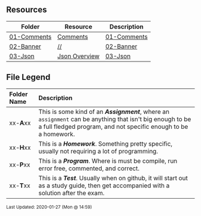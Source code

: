 ## Resources
| Folder | Resource | Description|
 | ------------|------------|------------|
 | [01-Comments](https://github.com/rugbyprof/3013-Algorithms/tree/master/Resources/01-Comments) | [ Comments](https://github.com/rugbyprof/3013-Algorithms/tree/master/Resources/01-Comments) | [01-Comments](https://github.com/rugbyprof/3013-Algorithms/tree/master/Resources/01-Comments) | [ Example Program Comment Block](https://github.com/rugbyprof/3013-Algorithms/tree/master/Resources/01-Comments) | [01-Comments](https://github.com/rugbyprof/3013-Algorithms/tree/master/Resources/01-Comments) | [ Acceptable](https://github.com/rugbyprof/3013-Algorithms/tree/master/Resources/01-Comments) | [01-Comments](https://github.com/rugbyprof/3013-Algorithms/tree/master/Resources/01-Comments) | [ OR](https://github.com/rugbyprof/3013-Algorithms/tree/master/Resources/01-Comments) | [01-Comments](https://github.com/rugbyprof/3013-Algorithms/tree/master/Resources/01-Comments) | [ Program Comment Template:](https://github.com/rugbyprof/3013-Algorithms/tree/master/Resources/01-Comments) | [01-Comments](https://github.com/rugbyprof/3013-Algorithms/tree/master/Resources/01-Comments) | [ Program Comment Example:](https://github.com/rugbyprof/3013-Algorithms/tree/master/Resources/01-Comments) | [01-Comments](https://github.com/rugbyprof/3013-Algorithms/tree/master/Resources/01-Comments) | [ Class Comment](https://github.com/rugbyprof/3013-Algorithms/tree/master/Resources/01-Comments) | [01-Comments](https://github.com/rugbyprof/3013-Algorithms/tree/master/Resources/01-Comments) | [ Class Comment Template:](https://github.com/rugbyprof/3013-Algorithms/tree/master/Resources/01-Comments) | [01-Comments](https://github.com/rugbyprof/3013-Algorithms/tree/master/Resources/01-Comments) | [ Class Comment Example:](https://github.com/rugbyprof/3013-Algorithms/tree/master/Resources/01-Comments) | [01-Comments](https://github.com/rugbyprof/3013-Algorithms/tree/master/Resources/01-Comments) | [ Function Comment](https://github.com/rugbyprof/3013-Algorithms/tree/master/Resources/01-Comments) | [01-Comments](https://github.com/rugbyprof/3013-Algorithms/tree/master/Resources/01-Comments) | [ Function Comment Example:](https://github.com/rugbyprof/3013-Algorithms/tree/master/Resources/01-Comments) | [01-Comments](https://github.com/rugbyprof/3013-Algorithms/tree/master/Resources/01-Comments) | [ Comments in General](https://github.com/rugbyprof/3013-Algorithms/tree/master/Resources/01-Comments) | [01-Comments](https://github.com/rugbyprof/3013-Algorithms/tree/master/Resources/01-Comments) | [ Style of Comments](https://github.com/rugbyprof/3013-Algorithms/tree/master/Resources/01-Comments) | [N/A](https://github.com/rugbyprof/3013-Algorithms/tree/master/Resources/01-Comments) |
 | [02-Banner](https://github.com/rugbyprof/3013-Algorithms/tree/master/Resources/02-Banner) | [//          ](https://github.com/rugbyprof/3013-Algorithms/tree/master/Resources/02-Banner) | [02-Banner](https://github.com/rugbyprof/3013-Algorithms/tree/master/Resources/02-Banner) | [//                   ](https://github.com/rugbyprof/3013-Algorithms/tree/master/Resources/02-Banner) | [02-Banner](https://github.com/rugbyprof/3013-Algorithms/tree/master/Resources/02-Banner) | [//                     ](https://github.com/rugbyprof/3013-Algorithms/tree/master/Resources/02-Banner) | [02-Banner](https://github.com/rugbyprof/3013-Algorithms/tree/master/Resources/02-Banner) | [//           ](https://github.com/rugbyprof/3013-Algorithms/tree/master/Resources/02-Banner) | [02-Banner](https://github.com/rugbyprof/3013-Algorithms/tree/master/Resources/02-Banner) | [//                       ](https://github.com/rugbyprof/3013-Algorithms/tree/master/Resources/02-Banner) | [02-Banner](https://github.com/rugbyprof/3013-Algorithms/tree/master/Resources/02-Banner) | [//                     ](https://github.com/rugbyprof/3013-Algorithms/tree/master/Resources/02-Banner) | [02-Banner](https://github.com/rugbyprof/3013-Algorithms/tree/master/Resources/02-Banner) | [//                ](https://github.com/rugbyprof/3013-Algorithms/tree/master/Resources/02-Banner) | [02-Banner](https://github.com/rugbyprof/3013-Algorithms/tree/master/Resources/02-Banner) | [//                   ](https://github.com/rugbyprof/3013-Algorithms/tree/master/Resources/02-Banner) | [02-Banner](https://github.com/rugbyprof/3013-Algorithms/tree/master/Resources/02-Banner) | [//                      ](https://github.com/rugbyprof/3013-Algorithms/tree/master/Resources/02-Banner) | [02-Banner](https://github.com/rugbyprof/3013-Algorithms/tree/master/Resources/02-Banner) | [//                            ](https://github.com/rugbyprof/3013-Algorithms/tree/master/Resources/02-Banner) | [02-Banner](https://github.com/rugbyprof/3013-Algorithms/tree/master/Resources/02-Banner) | [//                 ](https://github.com/rugbyprof/3013-Algorithms/tree/master/Resources/02-Banner) | [02-Banner](https://github.com/rugbyprof/3013-Algorithms/tree/master/Resources/02-Banner) | [//                       ](https://github.com/rugbyprof/3013-Algorithms/tree/master/Resources/02-Banner) | [02-Banner](https://github.com/rugbyprof/3013-Algorithms/tree/master/Resources/02-Banner) | [//                            ](https://github.com/rugbyprof/3013-Algorithms/tree/master/Resources/02-Banner) | [02-Banner](https://github.com/rugbyprof/3013-Algorithms/tree/master/Resources/02-Banner) | [//             ](https://github.com/rugbyprof/3013-Algorithms/tree/master/Resources/02-Banner) | [02-Banner](https://github.com/rugbyprof/3013-Algorithms/tree/master/Resources/02-Banner) | [//            ](https://github.com/rugbyprof/3013-Algorithms/tree/master/Resources/02-Banner) | [02-Banner](https://github.com/rugbyprof/3013-Algorithms/tree/master/Resources/02-Banner) | [//                               ](https://github.com/rugbyprof/3013-Algorithms/tree/master/Resources/02-Banner) | [02-Banner](https://github.com/rugbyprof/3013-Algorithms/tree/master/Resources/02-Banner) | [//                              ](https://github.com/rugbyprof/3013-Algorithms/tree/master/Resources/02-Banner) | [02-Banner](https://github.com/rugbyprof/3013-Algorithms/tree/master/Resources/02-Banner) | [//                   ](https://github.com/rugbyprof/3013-Algorithms/tree/master/Resources/02-Banner) | [02-Banner](https://github.com/rugbyprof/3013-Algorithms/tree/master/Resources/02-Banner) | [//                               ](https://github.com/rugbyprof/3013-Algorithms/tree/master/Resources/02-Banner) | [02-Banner](https://github.com/rugbyprof/3013-Algorithms/tree/master/Resources/02-Banner) | [//                               ](https://github.com/rugbyprof/3013-Algorithms/tree/master/Resources/02-Banner) | [02-Banner](https://github.com/rugbyprof/3013-Algorithms/tree/master/Resources/02-Banner) | [//                         ](https://github.com/rugbyprof/3013-Algorithms/tree/master/Resources/02-Banner) | [02-Banner](https://github.com/rugbyprof/3013-Algorithms/tree/master/Resources/02-Banner) | [//                ](https://github.com/rugbyprof/3013-Algorithms/tree/master/Resources/02-Banner) | [02-Banner](https://github.com/rugbyprof/3013-Algorithms/tree/master/Resources/02-Banner) | [//                                     ](https://github.com/rugbyprof/3013-Algorithms/tree/master/Resources/02-Banner) | [02-Banner](https://github.com/rugbyprof/3013-Algorithms/tree/master/Resources/02-Banner) | [//                                      ](https://github.com/rugbyprof/3013-Algorithms/tree/master/Resources/02-Banner) | [02-Banner](https://github.com/rugbyprof/3013-Algorithms/tree/master/Resources/02-Banner) | [//                      ](https://github.com/rugbyprof/3013-Algorithms/tree/master/Resources/02-Banner) | [02-Banner](https://github.com/rugbyprof/3013-Algorithms/tree/master/Resources/02-Banner) | [//                                    ](https://github.com/rugbyprof/3013-Algorithms/tree/master/Resources/02-Banner) | [02-Banner](https://github.com/rugbyprof/3013-Algorithms/tree/master/Resources/02-Banner) | [//                                     ](https://github.com/rugbyprof/3013-Algorithms/tree/master/Resources/02-Banner) | [02-Banner](https://github.com/rugbyprof/3013-Algorithms/tree/master/Resources/02-Banner) | [//                                ](https://github.com/rugbyprof/3013-Algorithms/tree/master/Resources/02-Banner) | [N/A](https://github.com/rugbyprof/3013-Algorithms/tree/master/Resources/02-Banner) |
 | [03-Json](https://github.com/rugbyprof/3013-Algorithms/tree/master/Resources/03-Json) | [ Json Overview](https://github.com/rugbyprof/3013-Algorithms/tree/master/Resources/03-Json) | [03-Json](https://github.com/rugbyprof/3013-Algorithms/tree/master/Resources/03-Json) | [ General](https://github.com/rugbyprof/3013-Algorithms/tree/master/Resources/03-Json) | [03-Json](https://github.com/rugbyprof/3013-Algorithms/tree/master/Resources/03-Json) | [ Some Simple Rules](https://github.com/rugbyprof/3013-Algorithms/tree/master/Resources/03-Json) | [03-Json](https://github.com/rugbyprof/3013-Algorithms/tree/master/Resources/03-Json) | [ Examples:](https://github.com/rugbyprof/3013-Algorithms/tree/master/Resources/03-Json) | [N/A](https://github.com/rugbyprof/3013-Algorithms/tree/master/Resources/03-Json) |

    
## File Legend

| Folder Name | Description |
|:-----------|:-------------|
|xx-**A**xx | This is some kind of an ***Assignment***, where an `assignment` can be anything that isn't big enough to be a full fledged program, and not specific enough to be a homework. |
|xx-**H**xx | This is a ***Homework***. Something pretty specific, usually not requiring a lot of programming. |
|xx-**P**xx | This is a ***Program***. Where is must be compile, run error free, commented, and correct. |
|xx-**T**xx | This is a ***Test***. Usually when on github, it will start out as a study guide, then get accompanied with a solution after the exam. |

    
<sup>Last Updated: 2020-01-27 (Mon @ 14:59)</sup>